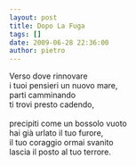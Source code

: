```yaml
---
layout: post
title: Dopo La Fuga
tags: []
date: 2009-06-28 22:36:00
author: pietro
---
```

Verso dove rinnovare<br/>i tuoi pensieri un nuovo mare,<br/>parti camminando<br/>ti trovi presto cadendo,<br/><br/>precipiti come un bossolo vuoto<br/>hai già urlato il tuo furore,<br/>il tuo coraggio ormai svanito<br/>lascia il posto al tuo terrore.
